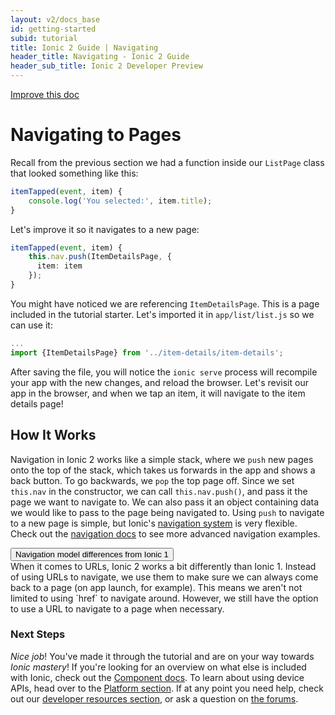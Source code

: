 ```yaml
---
layout: v2/docs_base
id: getting-started
subid: tutorial
title: Ionic 2 Guide | Navigating
header_title: Navigating - Ionic 2 Guide
header_sub_title: Ionic 2 Developer Preview
---
```

<div class="improve-docs">
  <a href='https://github.com/driftyco/ionic-site/edit/ionic2/docs/v2/guide/navigating/index.md'>
    Improve this doc
  </a>
</div>

<h1 class="title">Navigating to Pages</h1>


Recall from the previous section we had a function inside our `ListPage` class that looked something like this:

```ts
itemTapped(event, item) {
    console.log('You selected:', item.title);
}
```

Let's improve it so it navigates to a new page:

```ts
itemTapped(event, item) {
    this.nav.push(ItemDetailsPage, {
      item: item
    });
}
```

You might have noticed we are referencing `ItemDetailsPage`. This is a page included in the tutorial starter.  Let's imported it in `app/list/list.js` so we can use it:

```ts
...
import {ItemDetailsPage} from '../item-details/item-details';
```

After saving the file, you will notice the `ionic serve` process will recompile your app with the new changes, and reload the browser. Let's revisit our app in the browser, and when we tap an item, it will navigate to the item details page!

## How It Works

Navigation in Ionic 2 works like a simple stack, where we `push` new pages onto the top of the stack, which takes us forwards in the app and shows a back button. To go backwards, we `pop` the top page off. Since we set `this.nav` in the constructor, we can call `this.nav.push()`, and pass it the page we want to navigate to. We can also pass it an object containing data we would like to pass to the page being navigated to. Using `push` to navigate to a new page is simple, but Ionic's [navigation system](../../../components/navigation) is very flexible. Check out the [navigation docs](../../../components/navigation) to see more advanced navigation examples.


<button type="button" class="btn btn-primary btn-sm" data-toggle="collapse" data-target="#v1-changes">
  Navigation model differences from Ionic 1
</button>

<div id="v1-changes" class="collapse well">
When it comes to URLs, Ionic 2 works a bit differently than Ionic 1. Instead of using URLs to navigate, we use them to make sure we can always come back to a page (on app launch, for example).  This means we aren't not limited to using `href` to navigate around. However,  we still have the option to use a URL to navigate to a page when necessary.
</div>




### Next Steps

*Nice job*! You've made it through the tutorial and are on your way towards *Ionic mastery*! If you're looking for an overview on what else is included with Ionic, check out the [Component docs](../../../components). To learn about using device APIs, head over to the [Platform section](../../../platform). If at any point you need help, check out our [developer resources section](../../../resources/), or ask a question on [the forums](http://forum.ionicframework.com/). 



